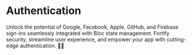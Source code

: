 # Authentication
 Unlock the potential of Google, Facebook, Apple, GitHub, and Firebase sign-ins seamlessly integrated with Bloc state management. Fortify security, streamline user experience, and empower your app with cutting-edge authentication. 🚀🔐
